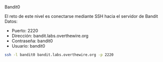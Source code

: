Bandit0

El reto de este nivel es conectarse mediante SSH hacia el servidor de Bandit
Datos:
- Puerto: 2220
- Dirección: bandit.labs.overthewire.org
- Contraseña: bandit0
- Usuario: bandit0
```bash
ssh -l bandit0 bandit.labs.overthewire.org -p 2220
```

